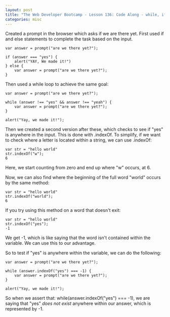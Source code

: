 ```yaml
---
layout: post
title: "The Web Developer Bootcamp - Lesson 136: Code Along - while, if, else, .indexOf"
categories: misc
---
```


Created a prompt in the browser which asks if we are there yet. First used if and else statements to complete the task based on the input. 
```
var answer = prompt("are we there yet?");

if (answer === "yes") {
    alert("YAY, We made it!")
} else {
    var answer = prompt("are we there yet?");
}
```

Then used a while loop to achieve the same goal:
```
var answer = prompt("are we there yet?");

while (answer !== "yes" && answer !== "yeah") {
    var answer = prompt("are we there yet?");
}

alert("Yay, we made it!");
```

Then we created a second version after these, which checks to see if "yes" is anywhere in the input. This is done with .indexOf. 
To simplify, if we want to check where a letter is located within a string, we can use .indexOf:
```
var str = "hello world"
str.indexOf("w");
6
```
Here, we start counting from zero and end up where "w" occurs, at 6.

Now, we can also find where the beginning of the full word "world" occurs by the same method:
```
var str = "hello world"
str.indexOf("world");
6
```
If you try using this method on a word that doesn't exit:
```
var str = "hello world"
str.indexOf("yes");
-1
```
We get -1, which is like saying that the word isn't contained within the variable. 
We can use this to our advantage.

So to test if "yes" is anywhere within the variable, we can do the following:
```
var answer = prompt("are we there yet?");

while (answer.indexOf("yes") === -1) {
    var answer = prompt("are we there yet?");
}

alert("Yay, we made it!");
```
So when we assert that: while(answer.indexOf("yes") === -1), we are saying that "yes" *does not exist* anywhere within our answer, which is represented by -1.